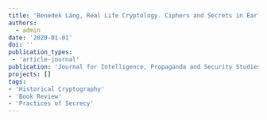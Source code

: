 ```yaml
---
title: 'Benedek Láng, Real Life Cryptology. Ciphers and Secrets in Early Modern Hungary. Translated from Hungarian by Teodorá Király and Benedek Láng. Amsterdam University Press: Amsterdam 2018'
authors:
  - admin
date: '2020-01-01'
doi: ''
publication_types:
 - 'article-journal'
publication: 'Journal for Intelligence, Propaganda and Security Studies (JIPSS) 2019/1'
projects: []
tags:
- 'Historical Cryptography'
- 'Book Review'
- 'Practices of Secrecy'
---
```

